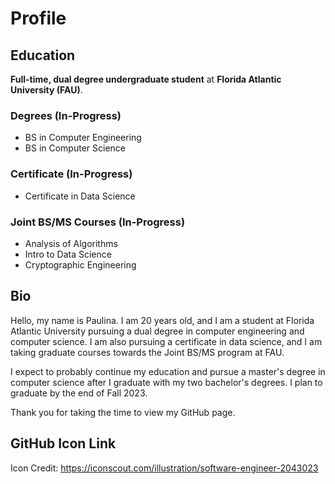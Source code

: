# Profile


## Education
**Full-time, dual degree undergraduate student** at **Florida Atlantic University (FAU)**.
### Degrees (In-Progress)
- BS in Computer Engineering
- BS in Computer Science 
### Certificate (In-Progress)
- Certificate in Data Science
### Joint BS/MS Courses (In-Progress)
- Analysis of Algorithms 
- Intro to Data Science
- Cryptographic Engineering


## Bio
Hello, my name is Paulina. I am 20 years old, and I am a student at Florida Atlantic University pursuing a dual degree in computer engineering and computer science. I am also pursuing a certificate in data science, and I am taking graduate courses towards the Joint BS/MS program at FAU.

I expect to probably continue my education and pursue a master's degree in computer science after I graduate with my two bachelor's degrees. I plan to graduate by the end of Fall 2023. 

Thank you for taking the time to view my GitHub page. 


## GitHub Icon Link
Icon Credit: https://iconscout.com/illustration/software-engineer-2043023
